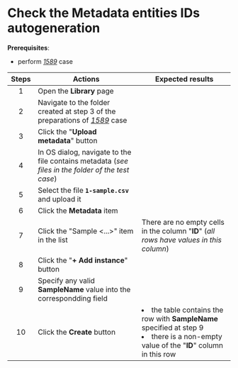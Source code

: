 # Check the Metadata entities IDs autogeneration

**Prerequisites**:

- perform [_1589_](1589.md) case

| Steps | Actions | Expected results |
| :---: | --- | --- |
| 1 | Open the **Library** page | |
| 2 | Navigate to the folder created at step 3 of the preparations of [_1589_](1589.md) case | |
| 3 | Click the "**Upload metadata**" button | |
| 4 | In OS dialog, navigate to the file contains metadata (_see files in the folder of the test case_) | |
| 5 | Select the file **`1-sample.csv`** and upload it | |
| 6 | Click the **Metadata** item | |
| 7 | Click the "Sample <...>" item in the list | There are no empty cells in the column "**ID**" (_all rows have values in this column_) |
| 8 | Click the "**+ Add instance**" button | |
| 9 | Specify any valid **SampleName** value into the correspondding field | |
| 10 | Click the **Create** button | <li> the table contains the row with **SampleName** specified at step 9 <li> there is a non-empty value of the "**ID**" column in this row |